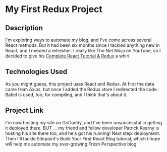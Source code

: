 
# My First Redux Project

## Description

I'm exploring ways to automate my blog, and I've come across several React methods. But it had been six months since I tackled anything new in React, and I needed a refresher. I really like The Net Ninja on YouTube, so I decided to give his [Complete React Tutorial & Redux](https://www.youtube.com/watch?v=OxIDLw0M-m0) a whirl. 

## Technologies Used

As you might guess, this project uses React and Redux. At first the data came from Axios, but once I added the Redux store I redirected the code. Babel is used, too, for compiling, and I think that's about it. 

## Project Link

I'm now hosting my site on GoDaddy, and I've been unsuccessful in getting it deployed there. BUT ... my friend and fellow developer Patrick Kearny is hosting his site there too, and he's got his running! Next step: deployment. Then I'll tackle Sitepoint's Build Your First React Blog tutorial, which I hope will help me automate my ever-growing Fresh Perspective blog. 

